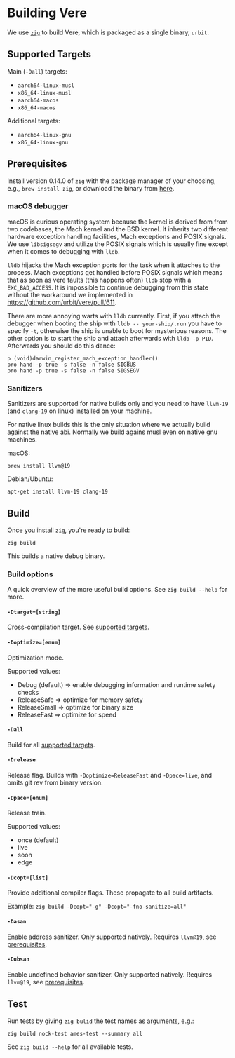 # Building Vere

We use [`zig`][zig] to build Vere, which is packaged as a single binary,
`urbit`.

## Supported Targets

Main (`-Dall`) targets:
- `aarch64-linux-musl`
- `x86_64-linux-musl`
- `aarch64-macos`
- `x86_64-macos`

Additional targets:
- `aarch64-linux-gnu`
- `x86_64-linux-gnu`

## Prerequisites

Install version 0.14.0 of `zig` with the package manager of your choosing, e.g., `brew install zig`, or download the binary from [here][zig-download].

### macOS debugger

macOS is curious operating system because the kernel is derived from from two codebases, the Mach kernel and the BSD kernel. It inherits two different hardware exception handling facilities, Mach exceptions and POSIX signals. We use `libsigsegv` and utilize the POSIX signals which is usually fine except when it comes to debugging with `lldb`.

`lldb` hijacks the Mach exception ports for the task when it attaches to the process. Mach exceptions get handled before POSIX signals which means that as soon as vere faults (this happens often) `lldb` stop with a `EXC_BAD_ACCESS`. It is impossible to continue debugging from this state without the workaround we implemented in https://github.com/urbit/vere/pull/611.

There are more annoying warts with `lldb` currently. First, if you attach the debugger when booting the ship with `lldb -- your-ship/.run` you have to specify `-t`, otherwise the ship is unable to boot for mysterious reasons. The other option is to start the ship and attach afterwards with `lldb -p PID`. Afterwards you should do this dance:

```
p (void)darwin_register_mach_exception_handler()
pro hand -p true -s false -n false SIGBUS
pro hand -p true -s false -n false SIGSEGV
```

### Sanitizers

Sanitizers are supported for native builds only and you need to have `llvm-19` (and `clang-19` on linux) installed on your machine.

For native linux builds this is the only situation where we actually build against the native abi. Normally we build agains musl even on native gnu machines.

macOS:
```terminal
brew install llvm@19
```

Debian/Ubuntu:
```terminal
apt-get install llvm-19 clang-19
```

## Build

Once you install `zig`, you're ready to build:
```console
zig build
```
This builds a native debug binary.

### Build options

A quick overview of the more useful build options.
See `zig build --help` for more.

#### `-Dtarget=[string]`
Cross-compilation target. See [supported targets](#supported-targets).

#### `-Doptimize=[enum]`
Optimization mode.

Supported values:
- Debug (default) => enable debugging information and runtime safety checks
- ReleaseSafe => optimize for memory safety
- ReleaseSmall => optimize for binary size
- ReleaseFast => optimize for speed

#### `-Dall`
Build for all [supported targets](#supported-targets).

#### `-Drelease`
Release flag. Builds with `-Doptimize=ReleaseFast` and `-Dpace=live`, and omits
git rev from binary version.

#### `-Dpace=[enum]`
Release train.

Supported values:
- once (default)
- live
- soon
- edge

#### `-Dcopt=[list]`
Provide additional compiler flags. These propagate to all build artifacts.

Example: `zig build -Dcopt="-g" -Dcopt="-fno-sanitize=all"`

#### `-Dasan`
Enable address sanitizer. Only supported natively. Requires `llvm@19`, see [prerequisites](#sanitizers).

#### `-Dubsan`
Enable undefined behavior sanitizer. Only supported natively. Requires `llvm@19`, see [prerequisites](#sanitizers).

<!-- ## LSP Integration -->

<!-- ```console -->
<!-- bazel run //bazel:refresh_compile_commands -->
<!-- ``` -->

<!-- Running this command will generate a `compile_commands.json` file in the root -->
<!-- of the repository, which `clangd` (or other language server processors) will -->
<!-- use automatically to provide modern editor features like syntax highlighting, -->
<!-- go-to definitions, call hierarchies, symbol manipulation, etc. -->

## Test

Run tests by giving `zig bulid` the test names as arguments, e.g.:

```console
zig build nock-test ames-test --summary all
```

See `zig build --help` for all available tests.

[zig]: https://ziglang.org
[zig-download]: https://ziglang.org/download/

